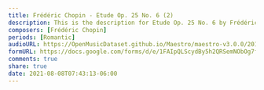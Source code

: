```yaml
---
title: Frédéric Chopin - Etude Op. 25 No. 6 (2)
description: This is the description for Etude Op. 25 No. 6 by Frédéric Chopin
composers: [Frédéric Chopin]
periods: [Romantic]
audioURL: https://OpenMusicDataset.github.io/Maestro/maestro-v3.0.0/2013/ORIG-MIDI_01_7_6_13_Group__MID--AUDIO_03_R1_2013_wav--3.midi
formURL: https://docs.google.com/forms/d/e/1FAIpQLScydBy5h2QRSemNObOg7fEza7bSSu4UOYf3_6Ig17KHI9vrXA/viewform
comments: true
share: true
date: 2021-08-08T07:43:13-06:00
---
```

